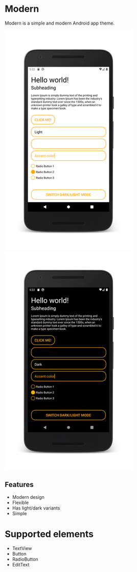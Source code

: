 # Modern

Modern is a simple and modern Android app theme.

![](images/light.png)
![](images/dark.png)


## Features

- Modern design
- Flexible
- Has light/dark variants
- Simple

# Supported elements

- TextView
- Button
- RadioButton
- EditText
